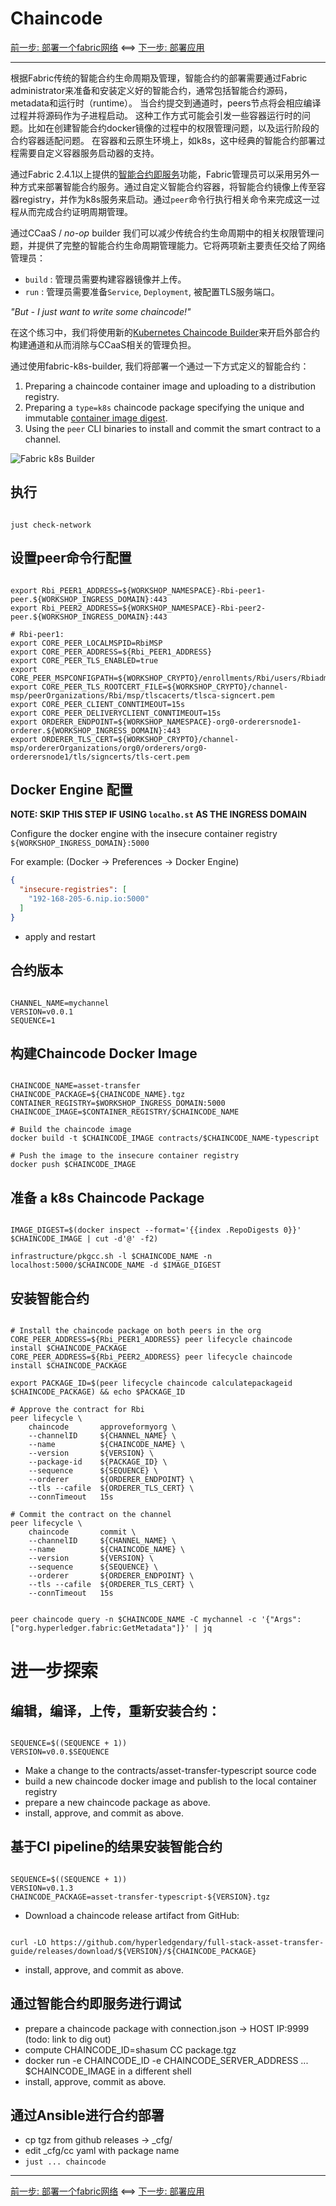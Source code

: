 # Chaincode

[前一步: 部署一个fabric网络](20-fabric-zh.md) <==> [下一步: 部署应用](40-bananas-zh.md)

---

根据Fabric传统的智能合约生命周期及管理，智能合约的部署需要通过Fabric administrator来准备和安装定义好的智能合约，通常包括智能合约源码，metadata和运行时（runtime）。
当合约提交到通道时，peers节点将会相应编译过程并将源码作为子进程启动。
这种工作方式可能会引发一些容器运行时的问题。比如在创建智能合约docker镜像的过程中的权限管理问题，以及运行阶段的合约容器适配问题。
在容器和云原生环境上，如k8s，这中经典的智能合约部署过程需要自定义容器服务启动器的支持。

通过Fabric 2.4.1以上提供的[智能合约即服务](https://hyperledger-fabric.readthedocs.io/en/latest/cc_service.html)功能，Fabric管理员可以采用另外一种方式来部署智能合约服务。通过自定义智能合约容器，将智能合约镜像上传至容器registry，并作为k8s服务来启动。通过`peer`命令行执行相关命令来完成这一过程从而完成合约证明周期管理。

通过CCaaS / _no-op_ builder 我们可以减少传统合约生命周期中的相关权限管理问题，并提供了完整的智能合约生命周期管理能力。它将两项新主要责任交给了网络管理员：

- `build` : 管理员需要构建容器镜像并上传。
- `run` : 管理员需要准备`Service`, `Deployment`, 被配置TLS服务端口。

_"But - I just want to write some chaincode!"_

在这个练习中，我们将使用新的[Kubernetes Chaincode Builder](https://github.com/hyperledger-labs/fabric-builder-k8s)来开启外部合约构建通道和从而消除与CCaaS相关的管理负担。

通过使用fabric-k8s-builder, 我们将部署一个通过一下方式定义的智能合约：

1. Preparing a chaincode container image and uploading to a distribution registry.
2. Preparing a `type=k8s` chaincode package specifying the unique and immutable [container image digest](https://github.com/opencontainers/image-spec/blob/main/descriptor.md#digests).
3. Using the `peer` CLI binaries to install and commit the smart contract to a channel.


![Fabric k8s Builder](../images/CloudReady/30-chaincode.png)


## 执行

```shell

just check-network

```


## 设置peer命令行配置

```shell

export Rbi_PEER1_ADDRESS=${WORKSHOP_NAMESPACE}-Rbi-peer1-peer.${WORKSHOP_INGRESS_DOMAIN}:443
export Rbi_PEER2_ADDRESS=${WORKSHOP_NAMESPACE}-Rbi-peer2-peer.${WORKSHOP_INGRESS_DOMAIN}:443

# Rbi-peer1: 
export CORE_PEER_LOCALMSPID=RbiMSP
export CORE_PEER_ADDRESS=${Rbi_PEER1_ADDRESS}
export CORE_PEER_TLS_ENABLED=true
export CORE_PEER_MSPCONFIGPATH=${WORKSHOP_CRYPTO}/enrollments/Rbi/users/Rbiadmin/msp
export CORE_PEER_TLS_ROOTCERT_FILE=${WORKSHOP_CRYPTO}/channel-msp/peerOrganizations/Rbi/msp/tlscacerts/tlsca-signcert.pem
export CORE_PEER_CLIENT_CONNTIMEOUT=15s
export CORE_PEER_DELIVERYCLIENT_CONNTIMEOUT=15s
export ORDERER_ENDPOINT=${WORKSHOP_NAMESPACE}-org0-orderersnode1-orderer.${WORKSHOP_INGRESS_DOMAIN}:443
export ORDERER_TLS_CERT=${WORKSHOP_CRYPTO}/channel-msp/ordererOrganizations/org0/orderers/org0-orderersnode1/tls/signcerts/tls-cert.pem

```

## Docker Engine 配置

**NOTE: SKIP THIS STEP IF USING `localho.st` AS THE INGRESS DOMAIN**

Configure the docker engine with the insecure container registry `${WORKSHOP_INGRESS_DOMAIN}:5000`

For example:  (Docker -> Preferences -> Docker Engine)
```json
{
  "insecure-registries": [
    "192-168-205-6.nip.io:5000"
  ]
}
```

- apply and restart

## 合约版本

```shell

CHANNEL_NAME=mychannel
VERSION=v0.0.1
SEQUENCE=1

```

## 构建Chaincode Docker Image

```shell

CHAINCODE_NAME=asset-transfer
CHAINCODE_PACKAGE=${CHAINCODE_NAME}.tgz
CONTAINER_REGISTRY=$WORKSHOP_INGRESS_DOMAIN:5000
CHAINCODE_IMAGE=$CONTAINER_REGISTRY/$CHAINCODE_NAME

# Build the chaincode image
docker build -t $CHAINCODE_IMAGE contracts/$CHAINCODE_NAME-typescript

# Push the image to the insecure container registry
docker push $CHAINCODE_IMAGE

```


## 准备 a k8s Chaincode Package

```shell

IMAGE_DIGEST=$(docker inspect --format='{{index .RepoDigests 0}}' $CHAINCODE_IMAGE | cut -d'@' -f2)

infrastructure/pkgcc.sh -l $CHAINCODE_NAME -n localhost:5000/$CHAINCODE_NAME -d $IMAGE_DIGEST

```

## 安装智能合约

```shell

# Install the chaincode package on both peers in the org 
CORE_PEER_ADDRESS=${Rbi_PEER1_ADDRESS} peer lifecycle chaincode install $CHAINCODE_PACKAGE
CORE_PEER_ADDRESS=${Rbi_PEER2_ADDRESS} peer lifecycle chaincode install $CHAINCODE_PACKAGE

export PACKAGE_ID=$(peer lifecycle chaincode calculatepackageid $CHAINCODE_PACKAGE) && echo $PACKAGE_ID

# Approve the contract for Rbi 
peer lifecycle \
	chaincode       approveformyorg \
	--channelID     ${CHANNEL_NAME} \
	--name          ${CHAINCODE_NAME} \
	--version       ${VERSION} \
	--package-id    ${PACKAGE_ID} \
	--sequence      ${SEQUENCE} \
	--orderer       ${ORDERER_ENDPOINT} \
	--tls --cafile  ${ORDERER_TLS_CERT} \
	--connTimeout   15s

# Commit the contract on the channel
peer lifecycle \
	chaincode       commit \
	--channelID     ${CHANNEL_NAME} \
	--name          ${CHAINCODE_NAME} \
	--version       ${VERSION} \
	--sequence      ${SEQUENCE} \
	--orderer       ${ORDERER_ENDPOINT} \
	--tls --cafile  ${ORDERER_TLS_CERT} \
	--connTimeout   15s

```

```shell

peer chaincode query -n $CHAINCODE_NAME -C mychannel -c '{"Args":["org.hyperledger.fabric:GetMetadata"]}' | jq

```


# 进一步探索

## 编辑，编译，上传，重新安装合约：

```shell

SEQUENCE=$((SEQUENCE + 1))
VERSION=v0.0.$SEQUENCE

```

- Make a change to the contracts/asset-transfer-typescript source code
- build a new chaincode docker image and publish to the local container registry  
- prepare a new chaincode package as above.
- install, approve, and commit as above.


## 基于CI pipeline的结果安装智能合约

```shell

SEQUENCE=$((SEQUENCE + 1))
VERSION=v0.1.3
CHAINCODE_PACKAGE=asset-transfer-typescript-${VERSION}.tgz

```

- Download a chaincode release artifact from GitHub:
```shell

curl -LO https://github.com/hyperledgendary/full-stack-asset-transfer-guide/releases/download/${VERSION}/${CHAINCODE_PACKAGE}

```

- install, approve, and commit as above.


## 通过智能合约即服务进行调试

- prepare a chaincode package with connection.json -> HOST IP:9999  (todo: link to dig out)
- compute CHAINCODE_ID=shasum CC package.tgz
- docker run -e CHAINCODE_ID -e CHAINCODE_SERVER_ADDRESS ... $CHAINCODE_IMAGE in a different shell 
- install, approve, commit as above.


## 通过Ansible进行合约部署

- cp tgz from github releases -> _cfg/
- edit _cfg/cc yaml with package name
- `just ... chaincode`  


---

[前一步: 部署一个fabric网络](20-fabric-zh.md) <==> [下一步: 部署应用](40-bananas-zh.md)
